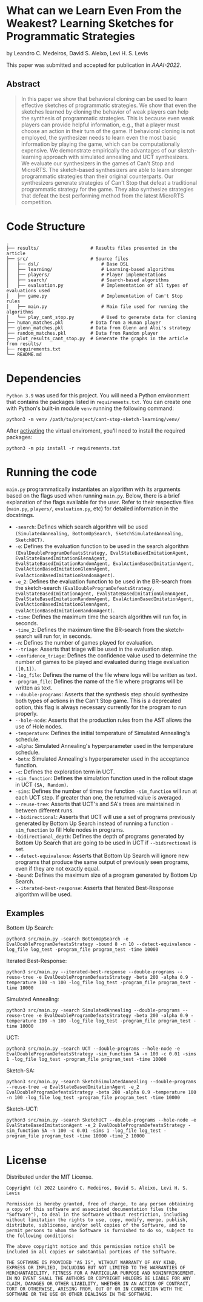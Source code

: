 # What can we Learn Even From the Weakest? Learning Sketches for Programmatic Strategies

by
Leandro C. Medeiros,
David S. Aleixo,
Levi H. S. Levis

This paper was submitted and accepted for publication in *AAAI-2022*.


## Abstract

> In this paper we show that behavioral cloning can be used to learn effective sketches of programmatic strategies. We show that even the sketches learned by cloning the behavior of weak players can help the synthesis of programmatic strategies. This is because even weak players can provide helpful information, e.g., that a player must choose an action in their turn of the game. If behavioral cloning is not employed, the synthesizer needs to learn even the most basic information by playing the game, which can be computationally expensive. We demonstrate empirically the advantages of our sketch-learning approach with simulated annealing and UCT synthesizers. We evaluate our synthesizers in the games of Can't Stop and MicroRTS. The sketch-based synthesizers are able to learn stronger programmatic strategies than their original counterparts. Our synthesizers generate strategies of Can't Stop that defeat a traditional programmatic strategy for the game. They also synthesize strategies that defeat the best performing method from the latest MicroRTS competition.


# Code Structure

    .
    ├── results/                   # Results files presented in the article
    ├── src/                       # Source files
    │   ├── dsl/                       # Base DSL
    │   ├── learning/                  # Learning-based algorithms
    │   ├── players/                   # Player implementations
    │   ├── search/                    # Search-based algorithms
    │   ├── evaluation.py              # Implementation of all types of evaluations used
    │   ├── game.py                    # Implementation of Can't Stop rules
    │   ├── main.py                    # Main file used for running the algorithms
    │   └── play_cant_stop.py          # Used to generate data for cloning
    ├── human_matches.pkl          # Data from a Human player
    ├── glenn_matches.pkl          # Data from Glenn and Aloi's strategy
    ├── random_matches.pkl         # Data from Random player
    ├── plot_results_cant_stop.py  # Generate the graphs in the article from results/
    ├── requirements.txt     
    └── README.md        

# Dependencies

`Python 3.9` was used for this project. You will need a Python environment that contains the packages listed in `requirements.txt`. 
You can create one with Python's built-in module `venv` running the following command:

```
python3 -m venv /path/to/project/cant-stop-sketch-learning/venv/
```
After [activating](https://docs.python.org/3/library/venv.html) the virtual enviroment, you'll need to install the required packages:

```
python3 -m pip install -r requirements.txt
```

# Running the code

`main.py` programmatically instantiates an algorithm with its arguments based on the flags used when running `main.py`. Below, there is a brief explanation of the flags available for the user. Refer to their respective files (`main.py`, `players/`, `evaluation.py`, etc) for detailed information in the docstrings.

- `-search`: Defines which search algorithm will be used `(SimulatedAnnealing, BottomUpSearch, SketchSimulatedAnnealing, SketchUCT)`.
- `-e`: Defines the evaluation function to be used in the search algorithm `(EvalDoubleProgramDefeatsStrategy, EvalStateBasedImitationAgent, EvalStateBasedImitationGlennAgent, EvalStateBasedImitationRandomAgent, EvalActionBasedImitationAgent, EvalActionBasedImitationGlennAgent, EvalActionBasedImitationRandomAgent)`.
- `-e_2`: Defines the evaluation function to be used in the BR-search from the sketch-search  `(EvalDoubleProgramDefeatsStrategy, EvalStateBasedImitationAgent, EvalStateBasedImitationGlennAgent, EvalStateBasedImitationRandomAgent, EvalActionBasedImitationAgent, EvalActionBasedImitationGlennAgent, EvalActionBasedImitationRandomAgent)`.
- `-time`: Defines the maximum time the search algorithm will run for, in seconds.
- `-time_2`: Defines the maximum time the BR-search from the sketch-search will run for, in seconds.
- `-n`: Defines the number of games played for evaluation.
- `--triage`: Asserts that triage will be used in the evaluation step.
- `-confidence_triage`: Defines the confidence value used to determine the number of games to be played and evaluated during triage evaluation `([0,1])`. 
- `-log_file`: Defines the name of the file where logs will be written as text.
- `-program_file`: Defines the name of the file where programs will be written as text.
- `--double-programs`: Asserts that the synthesis step should synthesize both types of actions in the Can't Stop game. This is a deprecated option, this flag is always necessary currently for the program to run properly.
- `--hole-node`: Asserts that the production rules from the AST allows the use of Hole nodes.
- `-temperature`: Defines the initial temperature of Simulated Annealing's schedule.
- `-alpha`: Simulated Annealing's hyperparameter used in the temperature schedule.
- `-beta`: Simulated Annealing's hyperparameter used in the acceptance function.
- `-c`: Defines the exploration term in UCT.
- `-sim_function`: Defines the simulation function used in the rollout stage in UCT `(SA, Random)`.
- `-sims`: Defines the number of times the function `-sim_function` will run at each UCT step. If greater than one, the returned value is averaged.
- `--reuse-tree`: Asserts that UCT's and SA's trees are maintained in between different runs. 
- `--bidirectional`: Asserts that UCT will use a set of programs previously generated by Bottom Up Search instead of running a function `-sim_function` to fill Hole nodes in programs.
- `-bidirectional_depth`: Defines the depth of programs generated by Bottom Up Search that are going to be used in UCT if `--bidirectional` is set.
- `--detect-equivalence`: Asserts that Bottom Up Search will ignore new programs that produce the same output of previously seen programs, even if they are not exactly equal.
- `-bound`: Defines the maximum size of a program generated by Bottom Up Search.
- `--iterated-best-response`: Asserts that Iterated Best-Response algorithm will be used.

## Examples
Bottom Up Search:
```
python3 src/main.py -search BottomUpSearch -e EvalDoubleProgramDefeatsStrategy -bound 8 -n 10 --detect-equivalence -log_file log_test -program_file program_test -time 10000
```
Iterated Best-Response:
```
python3 src/main.py --iterated-best-response --double-programs --reuse-tree -e EvalDoubleProgramDefeatsStrategy -beta 200 -alpha 0.9 -temperature 100 -n 100 -log_file log_test -program_file program_test -time 10000
```
Simulated Annealing:
```
python3 src/main.py -search SimulatedAnnealing --double-programs --reuse-tree -e EvalDoubleProgramDefeatsStrategy -beta 200 -alpha 0.9 -temperature 100 -n 100 -log_file log_test -program_file program_test -time 10000
```
UCT:
```
python3 src/main.py -search UCT --double-programs --hole-node -e EvalDoubleProgramDefeatsStrategy -sim_function SA -n 100 -c 0.01 -sims 1 -log_file log_test -program_file program_test -time 10000
```
Sketch-SA:
```
python3 src/main.py -search SketchSimulatedAnnealing --double-programs --reuse-tree -e EvalStateBasedImitationAgent -e_2 EvalDoubleProgramDefeatsStrategy -beta 200 -alpha 0.9 -temperature 100 -n 100 -log_file log_test -program_file program_test -time 10000
```
Sketch-UCT:
```
python3 src/main.py -search SketchUCT --double-programs --hole-node -e EvalStateBasedImitationAgent -e_2 EvalDoubleProgramDefeatsStrategy -sim_function SA -n 100 -c 0.01 -sims 1 -log_file log_test -program_file program_test -time 10000 -time_2 10000
```
# License

Distributed under the MIT License.

```
Copyright (c) 2022 Leandro C. Medeiros, David S. Aleixo, Levi H. S. Levis

Permission is hereby granted, free of charge, to any person obtaining a copy of this software and associated documentation files (the "Software"), to deal in the Software without restriction, including without limitation the rights to use, copy, modify, merge, publish, distribute, sublicense, and/or sell copies of the Software, and to permit persons to whom the Software is furnished to do so, subject to the following conditions:

The above copyright notice and this permission notice shall be included in all copies or substantial portions of the Software.

THE SOFTWARE IS PROVIDED "AS IS", WITHOUT WARRANTY OF ANY KIND, EXPRESS OR IMPLIED, INCLUDING BUT NOT LIMITED TO THE WARRANTIES OF MERCHANTABILITY, FITNESS FOR A PARTICULAR PURPOSE AND NONINFRINGEMENT. IN NO EVENT SHALL THE AUTHORS OR COPYRIGHT HOLDERS BE LIABLE FOR ANY CLAIM, DAMAGES OR OTHER LIABILITY, WHETHER IN AN ACTION OF CONTRACT, TORT OR OTHERWISE, ARISING FROM, OUT OF OR IN CONNECTION WITH THE SOFTWARE OR THE USE OR OTHER DEALINGS IN THE SOFTWARE.
```

